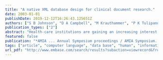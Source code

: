 ```yaml
---
title: "A native XML database design for clinical document research."
date: 2003-01-01
publishDate: 2019-12-12T16:26:43.125651Z
authors: ["S B Johnson", "D A Campbell", "M Krauthammer", "P K Tulipano", "E A Medonca", "C Friedman", "G Hripcsak"]
publication_types: ["2"]
abstract: "Health-care institutions are gaining an increasing interest in exploiting the data that are gathered through electronic medical records. Narrative data, generated by transcription or direct entry, represents a far greater challenge for analytic tasks. Moreover, a small number of institutions are beginning to explore deeper structuring of narrative data using natural language processing (NLP). The data produced by NLP systems has a complex, nested structure. Current electronic medical records do not have the ability to store and retrieve data of this complexity in a suitable way."
featured: false
publication: "*AMIA ... Annual Symposium proceedings / AMIA Symposium. AMIA Symposium*"
tags: ["article", "computer language", "data base", "human", "information retrieval", "medical record"]
url_pdf: "http://www.embase.com/search/results?subaction=viewrecord&from=export&id=L39674805%5Cnhttp://pm6mt7vg3j.search.serialssolutions.com?sid=EMBASE&issn=15594076&id=doi:&atitle=A+native+XML+database+design+for+clinical+document+research.&stitle=AMIA+Annu+Symp+Proc&title=AMIA+...+Annual+Symposium+proceedings+/+AMIA+Symposium.+AMIA+Symposium&volume=&issue=&spage=883&epage=&aulast=Johnson&aufirst=Stephen+B&auinit=S.B.&aufull=Johnson+S.B.&coden=&isbn=&pages=883-&date=2003&auinit1=S&auinitm=B."
---
```


